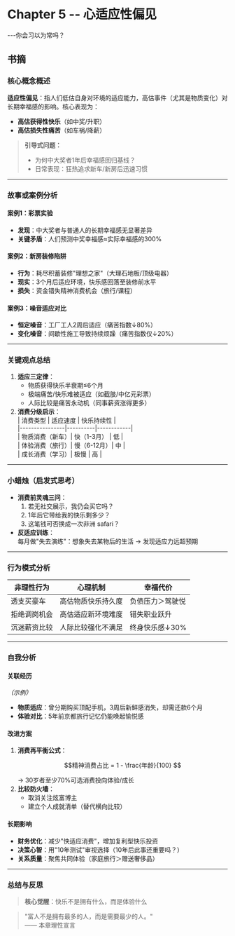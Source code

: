 # Chapter 5 -- 心适应性偏见
---你会习以为常吗？

## 书摘

### **核心概念概述**  
**适应性偏见**：指人们低估自身对环境的适应能力，高估事件（尤其是物质变化）对长期幸福感的影响。核心表现为：  
- **高估获得性快乐**（如中奖/升职）  
- **高估损失性痛苦**（如车祸/降薪）  

> **引导式问题：**  
> - 为何中大奖者1年后幸福感回归基线？  
> - 日常表现：狂热追求新车/新房后迅速习惯  

---

### **故事或案例分析**  
#### 案例1：彩票实验  
- **发现**：中大奖者与普通人的长期幸福感无显著差异  
- **关键矛盾**：人们预测中奖幸福感≈实际幸福感的300%  

#### 案例2：新房装修陷阱  
- **行为**：耗尽积蓄装修"理想之家"（大理石地板/顶级电器）  
- **现实**：3个月后适应环境，快乐感回落至装修前水平  
- **损失**：资金错失精神消费机会（旅行/课程）  

#### 案例3：噪音适应对比  
- **恒定噪音**：工厂工人2周后适应（痛苦指数↓80%）  
- **变化噪音**：间歇性施工导致持续烦躁（痛苦指数仅↓20%）  

---

### **关键观点总结**  
1. **适应三定律**：  
   - 物质获得快乐半衰期≤6个月  
   - 极端痛苦/快乐难被适应（如截肢/中亿元彩票）  
   - 人际比较是痛苦永动机（同事薪资涨得更多）  
2. **消费分级启示**：  
   | 消费类型       | 适应速度 | 快乐持续性 |  
   |----------------|----------|------------|  
   | 物质消费（新车）| 快（1-3月） | 低         |  
   | 体验消费（旅行）| 慢（6-12月）| 中         |  
   | 成长消费（学习）| 极慢      | 高         |  

---

### **小蜡烛（启发式思考）**  
- **消费前灵魂三问**：  
  1. 若无社交展示，我仍会买它吗？  
  2. 1年后它带给我的快乐剩多少？  
  3. 这笔钱可否换成一次非洲 safari？  
- **反适应训练**：  
  每月做"失去演练"：想象失去某物后的生活 → 发现适应力远超预期  

---

### **行为模式分析**  
| 非理性行为      | 心理机制               | 幸福代价         |  
|-----------------|------------------------|------------------|  
| 透支买豪车      | 高估物质快乐持久度     | 负债压力＞驾驶悦 |  
| 拒绝调岗机会    | 高估适应新环境难度     | 错失职业跃升     |  
| 沉迷薪资比较    | 人际比较强化不满足     | 终身快乐感↓30%   |  

---

### **自我分析**  
#### 关联经历  
*（示例）*  
- **物质适应**：曾分期购买顶配手机，3周后新鲜感消失，却需还款6个月  
- **体验对比**：5年前京都旅行记忆仍能唤起愉悦感  

#### 改进方案  
1. **消费再平衡公式**：  
   ```math  
   精神消费占比 = 1 - \frac{年龄}{100}  
   ```  
   → 30岁者至少70%可选消费投向体验/成长  
2. **比较防火墙**：  
   - 取消关注炫富博主  
   - 建立个人成就清单（替代横向比较）  

#### 长期影响  
- **财务优化**：减少"快适应消费"，增加复利型快乐投资  
- **决策心智**：用"10年测试"审视选择（10年后此事还重要吗？）  
- **关系质量**：聚焦共同体验（家庭旅行＞赠送奢侈品）  

---

### **总结与反思**  
> **核心觉醒**：快乐不是拥有什么，而是体验什么  

> "富人不是拥有最多的人，而是需要最少的人。"  
> —— 本章理性宣言  